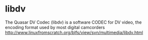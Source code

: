 # libdv
The Quasar DV Codec (libdv) is a software CODEC for DV video, the encoding format used by most digital camcorders http://www.linuxfromscratch.org/blfs/view/svn/multimedia/libdv.html
